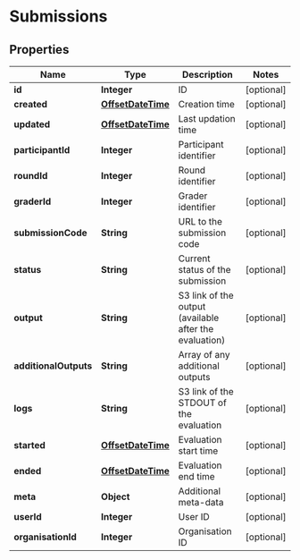 
# Submissions

## Properties
Name | Type | Description | Notes
------------ | ------------- | ------------- | -------------
**id** | **Integer** | ID |  [optional]
**created** | [**OffsetDateTime**](OffsetDateTime.md) | Creation time |  [optional]
**updated** | [**OffsetDateTime**](OffsetDateTime.md) | Last updation time |  [optional]
**participantId** | **Integer** | Participant identifier |  [optional]
**roundId** | **Integer** | Round identifier |  [optional]
**graderId** | **Integer** | Grader identifier |  [optional]
**submissionCode** | **String** | URL to the submission code |  [optional]
**status** | **String** | Current status of the submission |  [optional]
**output** | **String** | S3 link of the output (available after the evaluation) |  [optional]
**additionalOutputs** | **String** | Array of any additional outputs |  [optional]
**logs** | **String** | S3 link of the STDOUT of the evaluation |  [optional]
**started** | [**OffsetDateTime**](OffsetDateTime.md) | Evaluation start time |  [optional]
**ended** | [**OffsetDateTime**](OffsetDateTime.md) | Evaluation end time |  [optional]
**meta** | **Object** | Additional meta-data |  [optional]
**userId** | **Integer** | User ID |  [optional]
**organisationId** | **Integer** | Organisation ID |  [optional]



